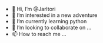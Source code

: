 - 👋 Hi, I’m @Jarltori
- 👀 I’m interested in a new adventure
- 🌱 I’m currently learning python
- 💞️ I’m looking to collaborate on ...
- 📫 How to reach me ...

<!---
Jarltori/Jarltori is a ✨ special ✨ repository because its `README.md` (this file) appears on your GitHub profile.
You can click the Preview link to take a look at your changes.
--->
